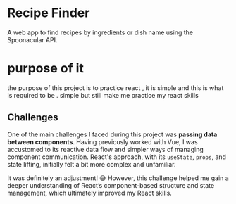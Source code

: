 # Recipe Finder
A web app to find recipes by ingredients or dish name using the Spoonacular API.

# purpose of it
the purpose of this project is to practice react , it is simple and this is what is required to be . simple but still make me practice my react skills 

## Challenges

One of the main challenges I faced during this project was **passing data between components**. Having previously worked with Vue, I was accustomed to its reactive data flow and simpler ways of managing component communication. React's approach, with its `useState`, `props`, and state lifting, initially felt a bit more complex and unfamiliar.

It was definitely an adjustment! 😅 However, this challenge helped me gain a deeper understanding of React’s component-based structure and state management, which ultimately improved my React skills.
